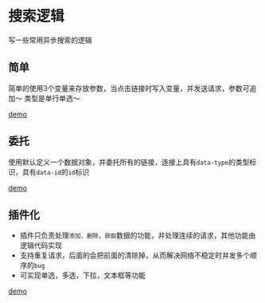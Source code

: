# 搜索逻辑

写一些常用异步搜索的逻辑

## 简单

简单的使用3个变量来存放参数，当点击链接时写入变量，并发送请求，参数可追加～ 类型是单行单选～

[demo](jiandan.html)


## 委托

使用默认定义一个数据对象，并委托所有的链接，连接上具有`data-type`的类型标识，具有`data-id`的`id`标识

[demo](delegate.html)

## 插件化

* 插件只负责处理`添加，删除，获取`数据的功能，并处理连续的请求，其他功能由逻辑代码实现
* 支持重复请求，后面的会把前面的清除掉，从而解决网络不稳定时并发多个顺序的`bug`
* 可实现单选，多选，下拉，文本框等功能

[demo](search.html)